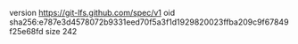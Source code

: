 version https://git-lfs.github.com/spec/v1
oid sha256:e787e3d4578072b9331eed70f5a3f1d1929820023ffba209c9f67849f25e68fd
size 242
